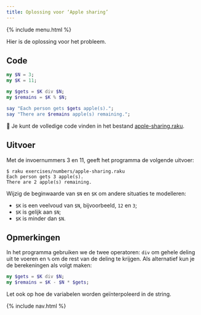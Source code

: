 ```yaml
---
title: Oplossing voor ‘Apple sharing’
---
```


{% include menu.html %}

Hier is de oplossing voor het probleem.

## Code

```raku
my $N = 3;
my $K = 11;

my $gets = $K div $N;
my $remains = $K % $N;

say "Each person gets $gets apple(s).";
say "There are $remains apple(s) remaining.";
```

🦋 Je kunt de volledige code vinden in het bestand [apple-sharing.raku](https://github.com/ash/raku-course/blob/master/exercises/numbers/apple-sharing.raku).

## Uitvoer

Met de invoernummers 3 en 11, geeft het programma de volgende uitvoer:

```console
$ raku exercises/numbers/apple-sharing.raku
Each person gets 3 apple(s).
There are 2 apple(s) remaining.
```

Wijzig de beginwaarde van `$N` en `$K` om andere situaties te modelleren:

* `$K` is een veelvoud van `$N`, bijvoorbeeld, `12` en `3`;
* `$K` is gelijk aan `$N`;
* `$K` is minder dan `$N`.

## Opmerkingen

In het programma gebruiken we de twee operatoren: `div` om gehele deling uit te voeren en `%` om de rest van de deling te krijgen. Als alternatief kun je de berekeningen als volgt maken:

```raku
my $gets = $K div $N;
my $remains = $K - $N * $gets;
```

Let ook op hoe de variabelen worden geïnterpoleerd in de string.

{% include nav.html %}